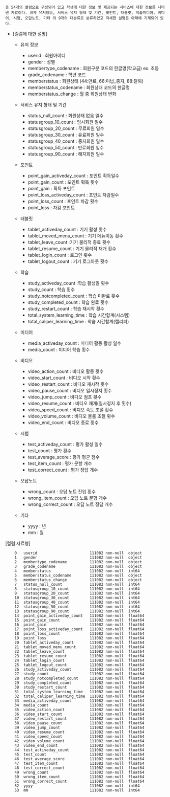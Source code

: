 ```
총 54개의 컬럼으로 구성되어 있고 학생에 대한 정보 및 제공되는 서비스에 대한 정보를 나타낸 자료이다. 크게 유저정보, 서비스 유지 형태 및 기간, 포인트, 태블릿, 학습미디어, 비디어, 시험, 오답노트, 기타 의 9개의 대분류로 분류하였고 자세한 설명은 아래에 기재되어 있다.
```

- [컬럼에 대한 설명]

  - 유저 정보

    - userid : 회원아이디
    - gender : 성별
    - membertype_codename : 회원구분 코드의 한글명(학교급) ex. 초등
    - grade_codename : 학년 코드
    - memberstatus : 회원상태 (44:만료, 66:미납\_중지, 88:탈퇴)
    - memberstatus_codename : 회원상태 코드의 한글명
    - memberstatus_change : 월 중 회원상태 변화

  - 서비스 유지 형태 및 기간

    - status_null_count : 회원상태 없음 일수
    - statusgroup_10_count : 임시회원 일수
    - statusgroup_20_count : 무료회원 일수
    - statusgroup_30_count : 유료회원 일수
    - statusgroup_40_count : 중지회원 일수
    - statusgroup_50_count : 만료회원 일수
    - statusgroup_90_count : 해지회원 일수

  - 포인트

    - point_gain_activeday_count : 포인트 획득일수
    - point_gain_count : 포인트 획득 횟수
    - point_gain : 획득 포인트
    - point_loss_activeday_count : 포인트 차감일수
    - point_loss_count : 포인트 차감 횟수
    - point_loss : 차감 포인트

  - 태블릿

    - tablet_activeday_count : 기기 활성 횟수
    - tablet_moved_menu_count : 기기 메뉴이동 횟수
    - tablet_leave_count :기기 물리적 종료 횟수
    - tablet_resume_count : 기기 물리적 재개 횟수
    - tablet_login_count : 로그인 횟수
    - tablet_logout_count : 기기 로그아웃 횟수

  - 학습

    - study_activeday_count :학습 활성일 횟수
    - study_count : 학습 횟수
    - study_notcompleted_count : 학습 미완료 횟수
    - study_completed_count : 학습 완료 횟수
    - study_restart_count : 학습 재시작 횟수
    - total_system_learning_time : 학습 시간합계(시스템)
    - total_caliper_learning_time : 학습 시간합계(캘리퍼)

  - 미디어

    - media_activeday_count : 미디어 활동 활성 일수
    - media_count : 미디어 학습 횟수

  - 비디오

    - video_action_count : 비디오 활동 횟수
    - video_start_count : 비디오 시작 횟수
    - video_restart_count : 비디오 재시작 횟수
    - video_pause_count : 비디오 일시정지 횟수
    - video_jump_count : 비디오 점프 횟수
    - video_resume_count : 비디오 재개(일시정지 후 횟수)
    - video_speed_count : 비디오 속도 조절 횟수
    - video_volume_count : 비디오 볼륨 조절 횟수
    - video_end_count : 비디오 종료 횟수

  - 시험

    - test_activeday_count : 평가 활성 일수
    - test_count : 평가 횟수
    - test_average_score : 평가 평균 점수
    - test_item_count : 평가 문항 개수
    - test_correct_count : 평가 정답 개수

  - 오답노트

    - wrong_count : 오답 노트 진입 횟수
    - wrong_item_count : 오답 노트 문항 개수
    - wrong_correct_count : 오답 노트 정답 개수

  - 기타
    - yyyy : 년
    - mm : 월

[컬럼 자료형]

```
    0   userid                       111082 non-null  object
    1   gender                       111082 non-null  object
    2   membertype_codename          111082 non-null  object
    3   grade_codename               111082 non-null  object
    4   memberstatus                 111082 non-null  int64
    5   memberstatus_codename        111082 non-null  object
    6   memberstatus_change          111082 non-null  object
    7   status_null_count            111082 non-null  int64
    8   statusgroup_10_count         111082 non-null  int64
    9   statusgroup_20_count         111082 non-null  int64
    10  statusgroup_30_count         111082 non-null  int64
    11  statusgroup_40_count         111082 non-null  int64
    12  statusgroup_50_count         111082 non-null  int64
    13  statusgroup_90_count         111082 non-null  int64
    14  point_gain_activeday_count   111082 non-null  float64
    15  point_gain_count             111082 non-null  float64
    16  point_gain                   111082 non-null  float64
    17  point_loss_activeday_count   111082 non-null  float64
    18  point_loss_count             111082 non-null  float64
    19  point_loss                   111082 non-null  float64
    20  tablet_activeday_count       111082 non-null  float64
    21  tablet_moved_menu_count      111082 non-null  float64
    22  tablet_leave_count           111082 non-null  float64
    23  tablet_resume_count          111082 non-null  float64
    24  tablet_login_count           111082 non-null  float64
    25  tablet_logout_count          111082 non-null  float64
    26  study_activeday_count        111082 non-null  float64
    27  study_count                  111082 non-null  float64
    28  study_notcompleted_count     111082 non-null  float64
    29  study_completed_count        111082 non-null  float64
    30  study_restart_count          111082 non-null  float64
    31  total_system_learning_time   111082 non-null  float64
    32  total_caliper_learning_time  111082 non-null  float64
    33  media_activeday_count        111082 non-null  float64
    34  media_count                  111082 non-null  float64
    35  video_action_count           111082 non-null  float64
    36  video_start_count            111082 non-null  float64
    37  video_restart_count          111082 non-null  float64
    38  video_pause_count            111082 non-null  float64
    39  video_jump_count             111082 non-null  float64
    40  video_resume_count           111082 non-null  float64
    41  video_speed_count            111082 non-null  float64
    42  video_volume_count           111082 non-null  float64
    43  video_end_count              111082 non-null  float64
    44  test_activeday_count         111082 non-null  float64
    45  test_count                   111082 non-null  float64
    46  test_average_score           111082 non-null  float64
    47  test_item_count              111082 non-null  float64
    48  test_correct_count           111082 non-null  float64
    49  wrong_count                  111082 non-null  float64
    50  wrong_item_count             111082 non-null  float64
    51  wrong_correct_count          111082 non-null  float64
    52  yyyy                         111082 non-null  int64
    53  mm                           111082 non-null  int64
```
